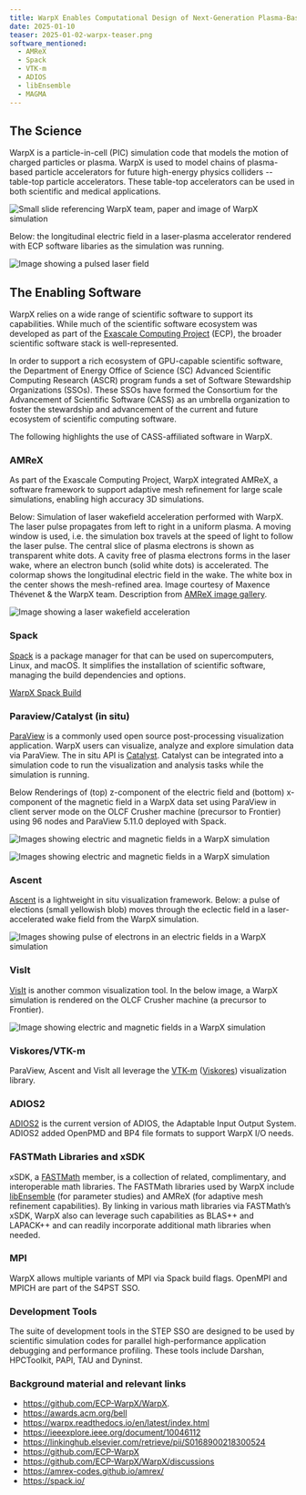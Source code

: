 ```yaml
---
title: WarpX Enables Computational Design of Next-Generation Plasma-Based Accelerators
date: 2025-01-10
teaser: 2025-01-02-warpx-teaser.png
software_mentioned:
  - AMReX
  - Spack
  - VTK-m
  - ADIOS
  - libEnsemble
  - MAGMA
---
```

## The Science

WarpX is a particle-in-cell (PIC) simulation code that models the motion of charged particles or plasma.  WarpX is used to model chains of plasma-based particle accelerators for future high-energy physics colliders -- table-top particle accelerators.  These table-top accelerators can be used in both scientific and medical applications.  

![Small slide referencing WarpX team, paper and image of WarpX simulation](./warpx-images/warpx-citation.png)

Below: the longitudinal electric field in a laser-plasma accelerator rendered with ECP software libaries as the simulation was running.

![Image showing a pulsed laser field](./warpx-images/warpx-long-efield.png)

## The Enabling Software

WarpX relies on a wide range of scientific software to support its capabilities.  While much of the scientific software ecosystem was developed as part of the [Exascale Computing Project](https://www.exascaleproject.org/) (ECP), the broader scientific software stack is well-represented.  

In order to support a rich ecosystem of GPU-capable scientific software, the Department of Energy Office of Science (SC) Advanced Scientific Computing Research (ASCR) program funds a set of Software Stewardship Organizations (SSOs).  These SSOs have formed the Consortium for the Advancement of Scientific Software (CASS) as an umbrella organization to foster the stewardship and advancement of the current and future ecosystem of scientific computing software.  

The following highlights the use of CASS-affiliated software in WarpX.  

### AMReX

As part of the Exascale Computing Project, WarpX integrated AMReX, a software framework to support adaptive mesh refinement for large scale simulations, enabling high accuracy 3D simulations.  

Below: Simulation of laser wakefield acceleration performed with WarpX. The laser pulse propagates from left to right in a uniform plasma. A moving window is used, i.e. the simulation box travels at the speed of light to follow the laser pulse. The central slice of plasma electrons is shown as transparent white dots. A cavity free of plasma electrons forms in the laser wake, where an electron bunch (solid white dots) is accelerated. The colormap shows the longitudinal electric field in the wake. The white box in the center shows the mesh-refined area.  Image courtesy of Maxence Thévenet & the WarpX team.  Description from [AMReX image gallery](https://amrex-codes.github.io/amrex/gallery.html).

![Image showing a laser wakefield acceleration](./warpx-images/warpx-amrex.png)

### Spack

[Spack](https://spack.io/) is a package manager for that can be used on supercomputers, Linux, and macOS. It simplifies the installation of scientific software, managing the build dependencies and options.  

[WarpX Spack Build](https://packages.spack.io/package.html?name=warpx)

### Paraview/Catalyst (in situ)

[ParaView](https://paraview.org/) is a commonly used open source post-processing visualization application. WarpX users can visualize, analyze and explore simulation data via ParaView.   The in situ API is [Catalyst](https://www.paraview.org/insitu/).  Catalyst can be integrated into a simulation code to run the visualization and analysis tasks while the simulation is running.

Below Renderings of (top) z-component of the electric field and (bottom) x-component of the magnetic field in a WarpX data set using ParaView in client server mode on the OLCF Crusher machine (precursor to Frontier) using 96 nodes and ParaView 5.11.0 deployed with Spack.

![Images showing electric and magnetic fields in a WarpX simulation](./warpx-images/paraview-warpx-ez.png) 

![Images showing electric and magnetic fields in a WarpX simulation](./warpx-images/paraview-warpx-bx.png)

### Ascent

[Ascent](https://ascent.readthedocs.io/en/latest/) is a lightweight in situ visualization framework.  Below: a pulse of elections (small yellowish blob) moves through the eclectic field in a laser-accelerated wake field from the WarpX simulation.  

![Images showing pulse of electrons in an electric fields in a WarpX simulation](./warpx-images/ascent-warpx.png)

### VisIt

[VisIt](https://visit-dav.github.io/visit-website/index.html) is another common visualization tool.  In the below image, a WarpX simulation is rendered on the OLCF Crusher machine (a precursor to Frontier).  

![Image showing electric and magnetic fields in a WarpX simulation](./warpx-images/visit-warpx.png)

### Viskores/VTK-m

ParaView, Ascent and VisIt all leverage the [VTK-m](https://m.vtk.org/) ([Viskores](https://github.com/Viskores/viskores)) visualization library.  

### ADIOS2

[ADIOS2](https://adios2.readthedocs.io/en/v2.10.2/) is the current version of ADIOS, the Adaptable Input Output System.  ADIOS2 added OpenPMD and BP4 file formats to support WarpX I/O needs.  

### FASTMath Libraries and xSDK

xSDK, a [FASTMath](https://scidac5-fastmath.lbl.gov/) member, is a collection of related, complimentary, and interoperable math libraries.  The FASTMath libraries used by WarpX include [libEnsemble](https://libensemble.readthedocs.io/en/main/) (for parameter studies) and AMReX (for adaptive mesh refinement capabilities).  By linking in various math libraries via FASTMath’s xSDK, WarpX also can leverage such capabilities as BLAS++ and LAPACK++ and can readily incorporate additional math libraries when needed.

### MPI

WarpX allows multiple variants of MPI via Spack build flags.  OpenMPI and MPICH are part of the S4PST SSO.  

### Development Tools

The suite of development tools in the STEP SSO are designed to be used by scientific simulation codes for parallel high-performance application debugging and performance profiling.  These tools include Darshan, HPCToolkit, PAPI, TAU and Dyninst.  

### Background material and relevant links

- https://github.com/ECP-WarpX/WarpX.
- https://awards.acm.org/bell
- https://warpx.readthedocs.io/en/latest/index.html 
- https://ieeexplore.ieee.org/document/10046112
- https://linkinghub.elsevier.com/retrieve/pii/S0168900218300524
- https://github.com/ECP-WarpX 
- https://github.com/ECP-WarpX/WarpX/discussions 
- https://amrex-codes.github.io/amrex/ 
- https://spack.io/ 
